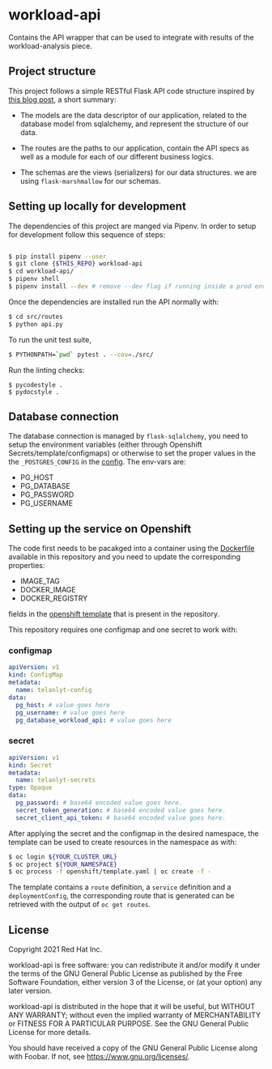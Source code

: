 # workload-api

Contains the API wrapper that can be used to integrate with results of the workload-analysis piece.

## Project structure

This project follows a simple RESTful Flask API code structure inspired by [this blog post](https://livecodestream.dev/post/python-flask-api-starter-kit-and-project-layout/), a short summary:

- The models are the data descriptor of our application, related to the database model from sqlalchemy, and represent the structure of our data.

- The routes are the paths to our application, contain the API specs as well as a module for each of our different business logics.

- The schemas are the views (serializers) for our data structures. we are using `flask-marshmallow` for our schemas.

## Setting up locally for development

The dependencies of this project are manged via Pipenv. In order to setup for development follow this sequence of steps:

```bash

$ pip install pipenv --user
$ git clone {$THIS_REPO} workload-api
$ cd workload-api/
$ pipenv shell
$ pipenv install --dev # remove --dev flag if running inside a prod environment
```

Once the dependencies are installed run the API normally with:

```bash
$ cd src/routes
$ python api.py
```

To run the unit test suite,

```bash
$ PYTHONPATH=`pwd` pytest . --cov=./src/
```

Run the linting checks:
```
$ pycodestyle .
$ pydocstyle .
```

## Database connection

The database connection is managed by `flask-sqlalchemy`, you need to setup the environment variables (either through Openshift Secrets/template/configmaps) or otherwise to set the proper values in the the `_POSTGRES_CONFIG` in the [config](/src/config.py). The env-vars are:

 - PG_HOST
 - PG_DATABASE
 - PG_PASSWORD
 - PG_USERNAME


## Setting up the service on Openshift

The code first needs to be pacakged into a container using the [Dockerfile](/Dockerfile) available in this repository and you need to update the corresponding properties:

- IMAGE_TAG
- DOCKER_IMAGE
- DOCKER_REGISTRY

fields in the [openshift template](./openshift/template.yaml) that is present in the repository.

This repository requires one configmap and one secret to work with:

### configmap

```yaml
apiVersion: v1
kind: ConfigMap
metadata:
  name: telanlyt-config
data:
  pg_host: # value goes here
  pg_username: # value goes here
  pg_database_workload_api: # value goes here 
```

### secret

```yaml
apiVersion: v1
kind: Secret
metadata:
  name: telanlyt-secrets
type: Opaque
data:
  pg_password: # base64 encoded value goes here.
  secret_token_generation: # base64 encoded value goes here.
  secret_client_api_token: # base64 encoded value goes here.
```

After applying the secret and the configmap in the desired namespace, the template can be used to create resources in the namespace as with:

```bash
$ oc login ${YOUR_CLUSTER_URL}
$ oc project ${YOUR_NAMESPACE}
$ oc process -f openshift/template.yaml | oc create -f -
```

The template contains a `route` definition, a `service` definition and a `deploymentConfig`, the corresponding route that is generated can be retrieved with the output of `oc get routes`.
## License
Copyright 2021 Red Hat Inc.

workload-api is free software: you can redistribute it and/or modify
it under the terms of the GNU General Public License as published by
the Free Software Foundation, either version 3 of the License, or
(at your option) any later version.

workload-api is distributed in the hope that it will be useful,
but WITHOUT ANY WARRANTY; without even the implied warranty of
MERCHANTABILITY or FITNESS FOR A PARTICULAR PURPOSE.  See the
GNU General Public License for more details.

You should have received a copy of the GNU General Public License
along with Foobar.  If not, see <https://www.gnu.org/licenses/>.
